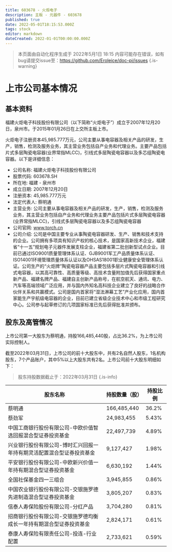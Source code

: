 ```yaml
---
title: 603678 - 火炬电子
description: 主板 - 元器件 - 603678
published: true
date: 2022-05-01T18:15:53.000Z
tags: stock
editor: markdown
dateCreated: 2022-01-01T00:00:00.000Z
---
```


> 本页面由自动化程序生成于 2022年5月1日 18:15
> 内容可能存在错误，如有bug请提交issue至：https://github.com/Eroleice/doc-pi/issues
{.is-warning}

# 上市公司基本情况

## 基本资料

福建火炬电子科技股份有限公司（以下简称“火炬电子”）成立于2007年12月20日，泉州市。于2015年01月26日在上交所主板上市。

火炬电子注册资本45,985.777万元，公司主要从事电容器及相关产品的研发，生产，销售，检测及服务业务，其主营业务包括自产业务和代理业务。主要产品包括片式多层陶瓷电容器(业界常指MLCC)，引线式多层陶瓷电容器以及多芯组陶瓷电容器。以下是详细信息：

- 公司名称: 福建火炬电子科技股份有限公司
- 股票代码: 603678.SH
- 所在地: 福建 - 泉州市
- 成立日期: 2007年12月20日
- 注册资本: 45,985.777万元
- 法定代表人: 蔡明通
- 主营业务: 公司主要从事电容器及相关产品的研发，生产，销售，检测及服务业务，其主营业务包括自产业务和代理业务主要产品包括片式多层陶瓷电容器(业界常指MLCC)，引线式多层陶瓷电容器以及多芯组陶瓷电容器
- 公司官网: www.torch.cn
- 公司介绍: 公司是中国主要专业从事陶瓷电容器研发、生产、销售和技术支持的企业。公司拥有多项具有知识产权的核心技术，是国家高新技术企业，福建省“十一五”规划电子元器件发展支柱企业，福建省第二批创新型试点企业。目前已通过ISO9001质量管理体系认证、GJB9001军工产品质量体系认证、ISO14001环境管理质量体系认证以及OHSAS18001职业健康安全管理体系认证。公司生产的“火炬牌”陶瓷电容器产品主要包括多层片式陶瓷电容器和引线式电容器，以其高可靠性、高质量等级、高技术含量附加值先后获得国家重点新产品、福建名牌产品、福建自主创新产品称号，在航空航天、通讯、电力、汽车等高端领域广泛应用，并与国内外知名高科技企业建立了良好的战略合作伙伴关系和共赢模式。公司是国内首家将“湿法淋幕工艺”产业化应用，国内首家能生产宇航级电容器的企业，目前已建立省级企业技术中心和市级工程研究中心。公司参与起草修订的几项国家标准已先后获得批准并颁布。


## 股东及高管情况

上市公司第一大股东为蔡明通，持股166,485,440股，占比36.2%，为上市公司实际控制人。

截至2022年03月31日，上市公司的前十大股东中，共有2名自然人股东，1名机构股东，7个产品账户，其中5%以上大股东共有2名。上市公司前十大股东明细如下：

> 股东持股数据截止于：2022年03月31日
{.is-info}

| 股东名称 | 持股数量（股） | 持股比例 |
| --- | --- | --- |
| 蔡明通 | 166,485,440 | 36.2% |
| 蔡劲军 | 24,983,455 | 5.43% |
| 中国工商银行股份有限公司-中欧价值智选回报混合型证券投资基金 | 22,497,739 | 4.89% |
| 兴业银行股份有限公司-博时汇兴回报一年持有期灵活配置混合型证券投资基金 | 9,127,427 | 1.98% |
| 平安银行股份有限公司-中欧新兴价值一年持有期混合型证券投资基金 | 6,630,192 | 1.44% |
| 全国社保基金四一三组合 | 3,945,855 | 0.86% |
| 中国农业银行股份有限公司-交银施罗德先进制造混合型证券投资基金 | 3,805,207 | 0.83% |
| 信泰人寿保险股份有限公司-分红产品 | 3,704,280 | 0.81% |
| 招商银行股份有限公司-交银施罗德均衡成长一年持有期混合型证券投资基金 | 2,824,171 | 0.61% |
| 泰康人寿保险有限责任公司-投连-行业配置 | 2,733,621 | 0.59% |




